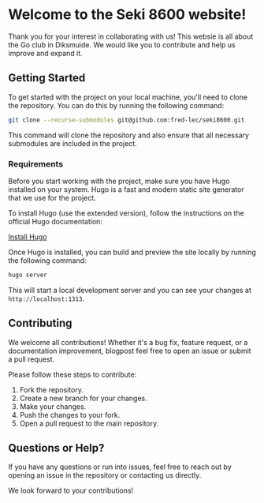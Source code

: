 # Welcome to the Seki 8600 website!

Thank you for your interest in collaborating with us! This websie is all about the Go club in Diksmuide. We would like you to contribute and help us improve and expand it.

## Getting Started

To get started with the project on your local machine, you'll need to clone the repository. You can do this by running the following command:

```bash
git clone --recurse-submodules git@github.com:fred-lec/seki8600.git
```

This command will clone the repository and also ensure that all necessary submodules are included in the project.

### Requirements

Before you start working with the project, make sure you have Hugo installed on your system. Hugo is a fast and modern static site generator that we use for the project.

To install Hugo (use the extended version), follow the instructions on the official Hugo documentation:

[Install Hugo](https://gohugo.io/getting-started/installing/)

Once Hugo is installed, you can build and preview the site locally by running the following command:

```bash
hugo server
```

This will start a local development server and you can see your changes at `http://localhost:1313`.

## Contributing

We welcome all contributions! Whether it's a bug fix, feature request, or a documentation improvement, blogpost feel free to open an issue or submit a pull request.

Please follow these steps to contribute:

1. Fork the repository.
2. Create a new branch for your changes.
3. Make your changes.
4. Push the changes to your fork.
5. Open a pull request to the main repository.

## Questions or Help?

If you have any questions or run into issues, feel free to reach out by opening an issue in the repository or contacting us directly.

We look forward to your contributions!

